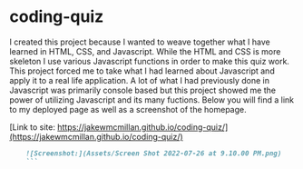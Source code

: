 # coding-quiz

I created this project because I wanted to weave together what I have learned in HTML, CSS, and Javascript.  While the HTML and CSS is more skeleton I use various Javascript functions in order to make this quiz work.  This project forced me to take what I had learned about Javascript and apply it to a real life application.  A lot of what I had previously done in Javascript was primarily console based but this project showed me the power of utilizing Javascript and its many fuctions.  Below you will find a link to my deployed page as well as a screenshot of the homepage.

[Link to site: https://jakewmcmillan.github.io/coding-quiz/](https://jakewmcmillan.github.io/coding-quiz/)

```md
    ![Screenshot:](Assets/Screen Shot 2022-07-26 at 9.10.00 PM.png)
    ```